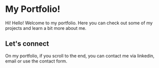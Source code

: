 # My Portfolio!

Hi! Hello! Welcome to my portfolio. Here you can check out some of my projects and learn a bit more about me.

## Let's connect

On my portfolio, if you scroll to the end, you can contact me via linkedin, email or use the contact form.
